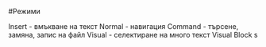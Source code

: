#Режими

Insert - вмъкване на текст
Normal - навигация
Command - търсене, замяна, запис на файл
Visual - селектиране на много текст
Visual Block
s
